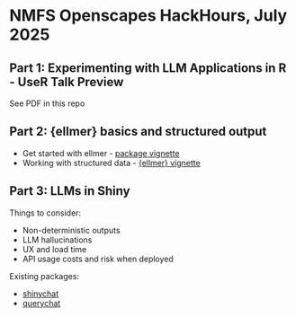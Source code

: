 # NMFS Openscapes HackHours, July 2025

## Part 1: Experimenting with LLM Applications in R - UseR Talk Preview

See PDF in this repo

## Part 2: {ellmer} basics and structured output

- Get started with ellmer - [package vignette](https://ellmer.tidyverse.org/articles/ellmer.html)
- Working with structured data - [{ellmer} vignette](https://ellmer.tidyverse.org/articles/structured-data.html)

## Part 3: LLMs in Shiny

Things to consider:

- Non-deterministic outputs
- LLM hallucinations
- UX and load time
- API usage costs and risk when deployed

Existing packages:

- [shinychat](https://posit-dev.github.io/shinychat/r/index.html)
- [querychat](https://posit-dev.github.io/querychat/r/index.html)

